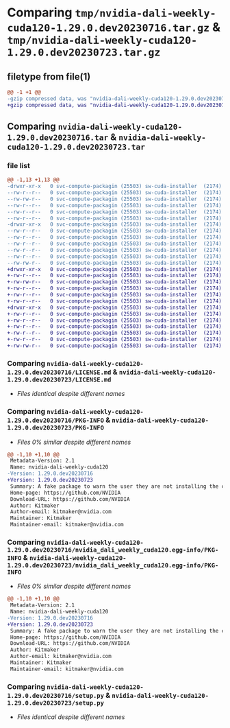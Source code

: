 # Comparing `tmp/nvidia-dali-weekly-cuda120-1.29.0.dev20230716.tar.gz` & `tmp/nvidia-dali-weekly-cuda120-1.29.0.dev20230723.tar.gz`

## filetype from file(1)

```diff
@@ -1 +1 @@
-gzip compressed data, was "nvidia-dali-weekly-cuda120-1.29.0.dev20230716.tar", last modified: Mon Jul 17 07:05:04 2023, max compression
+gzip compressed data, was "nvidia-dali-weekly-cuda120-1.29.0.dev20230723.tar", last modified: Wed Jul 26 00:04:36 2023, max compression
```

## Comparing `nvidia-dali-weekly-cuda120-1.29.0.dev20230716.tar` & `nvidia-dali-weekly-cuda120-1.29.0.dev20230723.tar`

### file list

```diff
@@ -1,13 +1,13 @@
-drwxr-xr-x   0 svc-compute-packagin (25503) sw-cuda-installer  (2174)        0 2023-07-17 07:05:04.794313 nvidia-dali-weekly-cuda120-1.29.0.dev20230716/
--rw-r--r--   0 svc-compute-packagin (25503) sw-cuda-installer  (2174)      458 2023-07-17 07:05:04.000000 nvidia-dali-weekly-cuda120-1.29.0.dev20230716/ERROR.txt
--rw-rw-r--   0 svc-compute-packagin (25503) sw-cuda-installer  (2174)    11336 2023-07-06 05:01:19.000000 nvidia-dali-weekly-cuda120-1.29.0.dev20230716/LICENSE.md
--rw-r--r--   0 svc-compute-packagin (25503) sw-cuda-installer  (2174)       26 2023-07-17 07:05:04.000000 nvidia-dali-weekly-cuda120-1.29.0.dev20230716/PACKAGE_NAME
--rw-r--r--   0 svc-compute-packagin (25503) sw-cuda-installer  (2174)     1664 2023-07-17 07:05:04.794313 nvidia-dali-weekly-cuda120-1.29.0.dev20230716/PKG-INFO
--rw-r--r--   0 svc-compute-packagin (25503) sw-cuda-installer  (2174)      283 2023-07-17 07:05:04.000000 nvidia-dali-weekly-cuda120-1.29.0.dev20230716/README.rst
-drwxr-xr-x   0 svc-compute-packagin (25503) sw-cuda-installer  (2174)        0 2023-07-17 07:05:04.794313 nvidia-dali-weekly-cuda120-1.29.0.dev20230716/nvidia_dali_weekly_cuda120.egg-info/
--rw-r--r--   0 svc-compute-packagin (25503) sw-cuda-installer  (2174)     1664 2023-07-17 07:05:04.000000 nvidia-dali-weekly-cuda120-1.29.0.dev20230716/nvidia_dali_weekly_cuda120.egg-info/PKG-INFO
--rw-r--r--   0 svc-compute-packagin (25503) sw-cuda-installer  (2174)      253 2023-07-17 07:05:04.000000 nvidia-dali-weekly-cuda120-1.29.0.dev20230716/nvidia_dali_weekly_cuda120.egg-info/SOURCES.txt
--rw-r--r--   0 svc-compute-packagin (25503) sw-cuda-installer  (2174)        1 2023-07-17 07:05:04.000000 nvidia-dali-weekly-cuda120-1.29.0.dev20230716/nvidia_dali_weekly_cuda120.egg-info/dependency_links.txt
--rw-r--r--   0 svc-compute-packagin (25503) sw-cuda-installer  (2174)       22 2023-07-17 07:05:04.000000 nvidia-dali-weekly-cuda120-1.29.0.dev20230716/nvidia_dali_weekly_cuda120.egg-info/top_level.txt
--rw-r--r--   0 svc-compute-packagin (25503) sw-cuda-installer  (2174)       38 2023-07-17 07:05:04.794313 nvidia-dali-weekly-cuda120-1.29.0.dev20230716/setup.cfg
--rw-rw-r--   0 svc-compute-packagin (25503) sw-cuda-installer  (2174)     4560 2023-07-06 05:01:19.000000 nvidia-dali-weekly-cuda120-1.29.0.dev20230716/setup.py
+drwxr-xr-x   0 svc-compute-packagin (25503) sw-cuda-installer  (2174)        0 2023-07-26 00:04:36.914279 nvidia-dali-weekly-cuda120-1.29.0.dev20230723/
+-rw-r--r--   0 svc-compute-packagin (25503) sw-cuda-installer  (2174)      458 2023-07-26 00:04:36.000000 nvidia-dali-weekly-cuda120-1.29.0.dev20230723/ERROR.txt
+-rw-rw-r--   0 svc-compute-packagin (25503) sw-cuda-installer  (2174)    11336 2023-07-06 05:01:19.000000 nvidia-dali-weekly-cuda120-1.29.0.dev20230723/LICENSE.md
+-rw-r--r--   0 svc-compute-packagin (25503) sw-cuda-installer  (2174)       26 2023-07-26 00:04:36.000000 nvidia-dali-weekly-cuda120-1.29.0.dev20230723/PACKAGE_NAME
+-rw-r--r--   0 svc-compute-packagin (25503) sw-cuda-installer  (2174)     1664 2023-07-26 00:04:36.914279 nvidia-dali-weekly-cuda120-1.29.0.dev20230723/PKG-INFO
+-rw-r--r--   0 svc-compute-packagin (25503) sw-cuda-installer  (2174)      283 2023-07-26 00:04:36.000000 nvidia-dali-weekly-cuda120-1.29.0.dev20230723/README.rst
+drwxr-xr-x   0 svc-compute-packagin (25503) sw-cuda-installer  (2174)        0 2023-07-26 00:04:36.914279 nvidia-dali-weekly-cuda120-1.29.0.dev20230723/nvidia_dali_weekly_cuda120.egg-info/
+-rw-r--r--   0 svc-compute-packagin (25503) sw-cuda-installer  (2174)     1664 2023-07-26 00:04:36.000000 nvidia-dali-weekly-cuda120-1.29.0.dev20230723/nvidia_dali_weekly_cuda120.egg-info/PKG-INFO
+-rw-r--r--   0 svc-compute-packagin (25503) sw-cuda-installer  (2174)      253 2023-07-26 00:04:36.000000 nvidia-dali-weekly-cuda120-1.29.0.dev20230723/nvidia_dali_weekly_cuda120.egg-info/SOURCES.txt
+-rw-r--r--   0 svc-compute-packagin (25503) sw-cuda-installer  (2174)        1 2023-07-26 00:04:36.000000 nvidia-dali-weekly-cuda120-1.29.0.dev20230723/nvidia_dali_weekly_cuda120.egg-info/dependency_links.txt
+-rw-r--r--   0 svc-compute-packagin (25503) sw-cuda-installer  (2174)       22 2023-07-26 00:04:36.000000 nvidia-dali-weekly-cuda120-1.29.0.dev20230723/nvidia_dali_weekly_cuda120.egg-info/top_level.txt
+-rw-r--r--   0 svc-compute-packagin (25503) sw-cuda-installer  (2174)       38 2023-07-26 00:04:36.914279 nvidia-dali-weekly-cuda120-1.29.0.dev20230723/setup.cfg
+-rw-rw-r--   0 svc-compute-packagin (25503) sw-cuda-installer  (2174)     4560 2023-07-06 05:01:19.000000 nvidia-dali-weekly-cuda120-1.29.0.dev20230723/setup.py
```

### Comparing `nvidia-dali-weekly-cuda120-1.29.0.dev20230716/LICENSE.md` & `nvidia-dali-weekly-cuda120-1.29.0.dev20230723/LICENSE.md`

 * *Files identical despite different names*

### Comparing `nvidia-dali-weekly-cuda120-1.29.0.dev20230716/PKG-INFO` & `nvidia-dali-weekly-cuda120-1.29.0.dev20230723/PKG-INFO`

 * *Files 0% similar despite different names*

```diff
@@ -1,10 +1,10 @@
 Metadata-Version: 2.1
 Name: nvidia-dali-weekly-cuda120
-Version: 1.29.0.dev20230716
+Version: 1.29.0.dev20230723
 Summary: A fake package to warn the user they are not installing the correct package.
 Home-page: https://github.com/NVIDIA
 Download-URL: https://github.com/NVIDIA
 Author: Kitmaker
 Author-email: kitmaker@nvidia.com
 Maintainer: Kitmaker
 Maintainer-email: kitmaker@nvidia.com
```

### Comparing `nvidia-dali-weekly-cuda120-1.29.0.dev20230716/nvidia_dali_weekly_cuda120.egg-info/PKG-INFO` & `nvidia-dali-weekly-cuda120-1.29.0.dev20230723/nvidia_dali_weekly_cuda120.egg-info/PKG-INFO`

 * *Files 0% similar despite different names*

```diff
@@ -1,10 +1,10 @@
 Metadata-Version: 2.1
 Name: nvidia-dali-weekly-cuda120
-Version: 1.29.0.dev20230716
+Version: 1.29.0.dev20230723
 Summary: A fake package to warn the user they are not installing the correct package.
 Home-page: https://github.com/NVIDIA
 Download-URL: https://github.com/NVIDIA
 Author: Kitmaker
 Author-email: kitmaker@nvidia.com
 Maintainer: Kitmaker
 Maintainer-email: kitmaker@nvidia.com
```

### Comparing `nvidia-dali-weekly-cuda120-1.29.0.dev20230716/setup.py` & `nvidia-dali-weekly-cuda120-1.29.0.dev20230723/setup.py`

 * *Files identical despite different names*

